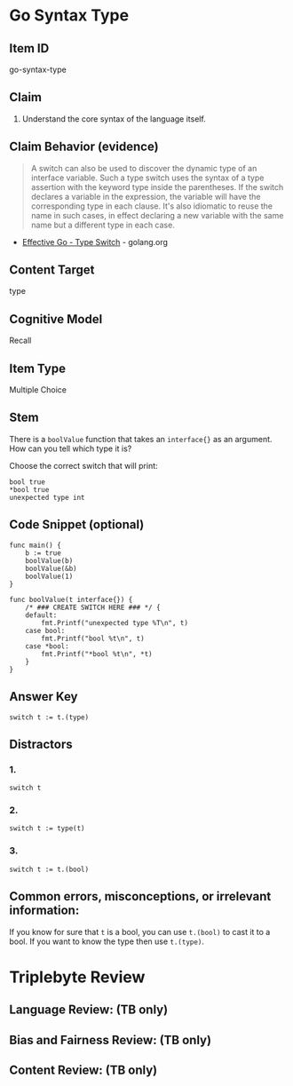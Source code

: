 # Go Syntax Type

## Item ID
go-syntax-type

## Claim
1. Understand the core syntax of the language itself.


## Claim Behavior (evidence)
> A switch can also be used to discover the dynamic type of an interface variable. Such a type switch uses the syntax of a type assertion with the keyword type inside the parentheses. If the switch declares a variable in the expression, the variable will have the corresponding type in each clause. It's also idiomatic to reuse the name in such cases, in effect declaring a new variable with the same name but a different type in each case.
- [Effective Go - Type Switch](https://golang.org/doc/effective_go.html#type_switch) - golang.org


## Content Target
type

## Cognitive Model
Recall

## Item Type
Multiple Choice

## Stem

There is a `boolValue` function that takes an `interface{}` as an argument.
How can you tell which type it is?

Choose the correct switch that will print:

```
bool true
*bool true
unexpected type int
```

## Code Snippet (optional)

```golang
func main() {
	b := true
	boolValue(b)
	boolValue(&b)
	boolValue(1)
}

func boolValue(t interface{}) {
	/* ### CREATE SWITCH HERE ### */ {
	default:
		fmt.Printf("unexpected type %T\n", t)
	case bool:
		fmt.Printf("bool %t\n", t)
	case *bool:
		fmt.Printf("*bool %t\n", *t)
	}
}
```


## Answer Key

```golang
switch t := t.(type)
```


## Distractors

### 1.
```golang
switch t
```

### 2.
```golang
switch t := type(t)
```

### 3.
```golang
switch t := t.(bool)
```


## Common errors, misconceptions, or irrelevant information:

If you know for sure that `t` is a bool, you can use `t.(bool)` to cast it to a bool.
If you want to know the type then use `t.(type)`.


# Triplebyte Review


## Language Review: (TB only)


## Bias and Fairness Review: (TB only)


## Content Review: (TB only)
